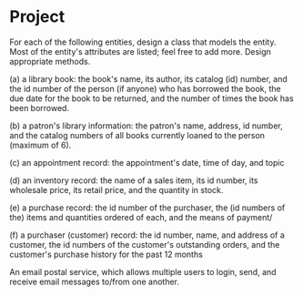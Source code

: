 # Project

For each of the following entities, design a class that models the entity. Most
of the entity's attributes are listed; feel free to add more. Design appropriate
methods.

(a) a library book: the book's name, its author, its catalog (id) number, and
the id number of the person (if anyone) who has borrowed the book, the
due date for the book to be returned, and the number of times the book
has been borrowed.

(b) a patron's library information: the patron's name, address, id number, and
the catalog numbers of all books currently loaned to the person (maximum
of 6).

(c) an appointment record: the appointment's date, time of day, and topic

(d) an inventory record: the name of a sales item, its id number, its wholesale
price, its retail price, and the quantity in stock.

(e) a purchase record: the id number of the purchaser, the (id numbers of the)
items and quantities ordered of each, and the means of payment/

(f) a purchaser (customer) record: the id number, name, and address of a
customer, the id numbers of the customer's outstanding orders, and the
customer's purchase history for the past 12 months

An email postal service, which allows multiple users to login, send, and
receive email messages to/from one another.
